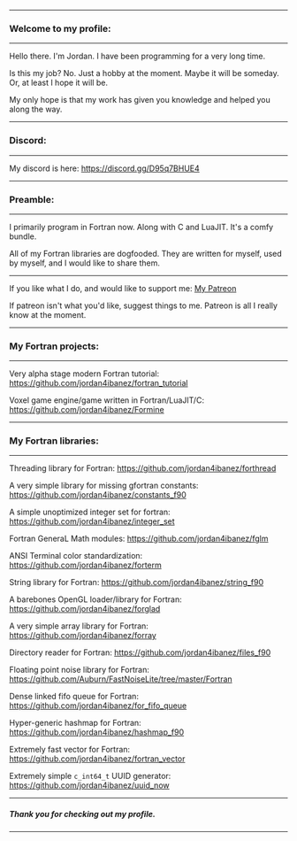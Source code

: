 -----

### Welcome to my profile:

-----

Hello there. I'm Jordan. I have been programming for a very long time.

Is this my job? No. Just a hobby at the moment. Maybe it will be someday. Or, at least I hope it will be.

My only hope is that my work has given you knowledge and helped you along the way.

-----

### Discord:

-----

My discord is here: https://discord.gg/D95q7BHUE4

-----

### Preamble:

-----

I primarily program in Fortran now. Along with C and LuaJIT. It's a comfy bundle.

All of my Fortran libraries are dogfooded. They are written for myself, used by myself, and I would like to share them.

-----

If you like what I do, and would like to support me: [My Patreon](https://www.patreon.com/jordan4ibanez)

If patreon isn't what you'd like, suggest things to me. Patreon is all I really know at the moment.

-----

### My Fortran projects:

-----

Very alpha stage modern Fortran tutorial: https://github.com/jordan4ibanez/fortran_tutorial

Voxel game engine/game written in Fortran/LuaJIT/C: https://github.com/jordan4ibanez/Formine

-----

### My Fortran libraries:

-----

Threading library for Fortran: https://github.com/jordan4ibanez/forthread

A very simple library for missing gfortran constants: https://github.com/jordan4ibanez/constants_f90

A simple unoptimized integer set for fortran: https://github.com/jordan4ibanez/integer_set

Fortran GeneraL Math modules: https://github.com/jordan4ibanez/fglm

ANSI Terminal color standardization: https://github.com/jordan4ibanez/forterm

String library for Fortran: https://github.com/jordan4ibanez/string_f90

A barebones OpenGL loader/library for Fortran: https://github.com/jordan4ibanez/forglad

A very simple array library for Fortran: https://github.com/jordan4ibanez/forray

Directory reader for Fortran: https://github.com/jordan4ibanez/files_f90

Floating point noise library for Fortran: https://github.com/Auburn/FastNoiseLite/tree/master/Fortran

Dense linked fifo queue for Fortran: https://github.com/jordan4ibanez/for_fifo_queue

Hyper-generic hashmap for Fortran: https://github.com/jordan4ibanez/hashmap_f90

Extremely fast vector for Fortran: https://github.com/jordan4ibanez/fortran_vector

Extremely simple ``c_int64_t`` UUID generator: https://github.com/jordan4ibanez/uuid_now

-----

##### Thank you for checking out my profile.

-----

